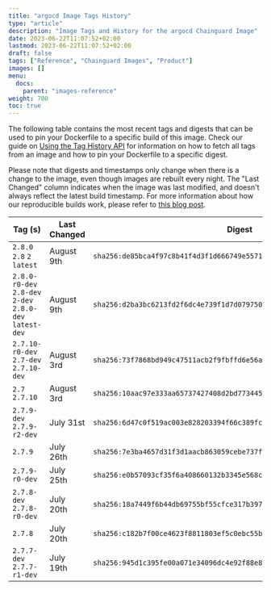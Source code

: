 ```yaml
---
title: "argocd Image Tags History"
type: "article"
description: "Image Tags and History for the argocd Chainguard Image"
date: 2023-06-22T11:07:52+02:00
lastmod: 2023-06-22T11:07:52+02:00
draft: false
tags: ["Reference", "Chainguard Images", "Product"]
images: []
menu:
  docs:
    parent: "images-reference"
weight: 700
toc: true
---
```


The following table contains the most recent tags and digests that can be used to pin your Dockerfile to a specific build of this image. Check our guide on [Using the Tag History API](/chainguard/chainguard-images/using-the-tag-history-api/) for information on how to fetch all tags from an image and how to pin your Dockerfile to a specific digest.

Please note that digests and timestamps only change when there is a change to the image, even though images are rebuilt every night. The "Last Changed" column indicates when the image was last modified, and doesn't always reflect the latest build timestamp. For more information about how our reproducible builds work, please refer to [this blog post](https://www.chainguard.dev/unchained/reproducing-chainguards-reproducible-image-builds).

| Tag (s)                                                    | Last Changed | Digest                                                                    |
|------------------------------------------------------------|--------------|---------------------------------------------------------------------------|
|  `2.8.0` `2.8` `2` `latest`                                | August 9th   | `sha256:de85bca4f97c8b41f4d3f1d666749e5571f5b867f2e9f6ab9bd68bc62170206a` |
|  `2.8.0-r0-dev` `2.8-dev` `2-dev` `2.8.0-dev` `latest-dev` | August 9th   | `sha256:d2ba3bc6213fd2f6dc4e739f1d7d0797508e05e66efefb0b4e6000b3b28d2867` |
|  `2.7.10-r0-dev` `2.7-dev` `2.7.10-dev`                    | August 3rd   | `sha256:73f7868bd949c47511acb2f9fbffd6e56af600c82a8c2e9a30eb000f8d2e2769` |
|  `2.7` `2.7.10`                                            | August 3rd   | `sha256:10aac97e333aa65737427408d2bd773445f095921dfb23580475785e88390c34` |
|  `2.7.9-dev` `2.7.9-r2-dev`                                | July 31st    | `sha256:6d47c0f519ac003e828203394f66c389fcb089b3dfaff0884b73339a630f83a1` |
|  `2.7.9`                                                   | July 26th    | `sha256:7e3ba4657d31f3d1aacb863059cebe737f6e9a0db4107f6067b0e0f2f1543666` |
|  `2.7.9-r0-dev`                                            | July 25th    | `sha256:e0b57093cf35f6a408660132b3345e568c142b42515a277e23ca95123c16194f` |
|  `2.7.8-dev` `2.7.8-r0-dev`                                | July 20th    | `sha256:18a7449f6b44db69755bf55cfce317b397cc9b1f34ca4270053665b56e432123` |
|  `2.7.8`                                                   | July 20th    | `sha256:c182b7f00ce4623f8811803ef5c0ebc55b24bded413fe9d7003b6b5959db5f07` |
|  `2.7.7-dev` `2.7.7-r1-dev`                                | July 19th    | `sha256:945d1c395fe00a071e34096dc4e92f88e8ac7d23797a3753311689ad238f8c15` |
